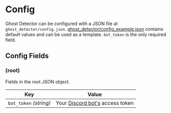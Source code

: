 # Config

Ghost Detector can be configured with a JSON file at `ghost_detector/config.json`.
[ghost_detector/config_example.json](../ghost_detector/config_example.json) contains
default values and can be used as a template. `bot_token` is the only required
field.

## Config Fields

### (root)

Fields in the root JSON object.

| Key                    | Value                                                                                     |
|------------------------|-------------------------------------------------------------------------------------------|
| `bot_token` *(string)* | Your [Discord bot's](https://discord.com/developers/docs/topics/oauth2#bots) access token |
